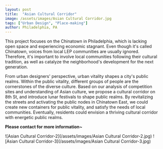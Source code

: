 ```yaml
---
layout: post
title:  "Asian Cultural Corridor"
image: /assets/images/Asian Cultural Corridor.jpg
tags: ["Urban Design", "Place-making"]
author: Philadelphia, PA
---
```


This project focuses on the Chinatown in Philadelphia, which is lacking open space and experiencing economic stagnant. Even though it's called Chinatown, voices from local LEP communities are usually ignored. Therefore, it's important to involve local communities following their cultural tradition, as well as catalyze the neighborhood's development for the next generation.

From urban designers' perspective, urban vitality shapes a city's public realms. Within the public vitality, different groups of people are the cornerstones of the diverse culture. Based on our analysis of competition sites and understanding of Asian culture, we propose a cultural corridor on 8th St, and introduce lunar festivals to shape public realms. By revitalizing the streets and activating the public nodes in Chinatown East, we could create new containers for public vitality, and satisfy the needs of local communities. Eventually, residents could envision a thriving cultural corridor with energetic public realms.

**Please contact for more information~**

![Asian Cultural Corridor-2](/assets/images/Asian Cultural Corridor-2.jpg)
![Asian Cultural Corridor-3](/assets/images/Asian Cultural Corridor-3.jpg)
